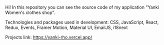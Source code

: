 Hi! In this repository you can see the source code of my application "Yanki Women's clothes shop". 

Technologies and packages used in development: CSS, JavaScript, React, Redux, Events, Framer Motion, Material UI, EmailJS, i18next

Projects link: https://yanki-rho.vercel.app/